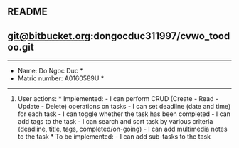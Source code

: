## README                                                 ##
## git@bitbucket.org:dongocduc311997/cvwo_toodoo.git      ##


******************************
*  Name: Do Ngoc Duc         *
*  Matric number: A0160589U  *
******************************

1. User actions:
		* Implemented:
			- I can perform CRUD (Create - Read - Update - Delete) operations on tasks
			- I can set deadline (date and time) for each task
			- I can toggle whether the task has been completed
			- I can add tags to the task
			- I can search and sort task by various criteria (deadline, title, tags, completed/on-going)
                        - I can add multimedia notes to the task
		* To be implemented:
		        - I can add sub-tasks to the task